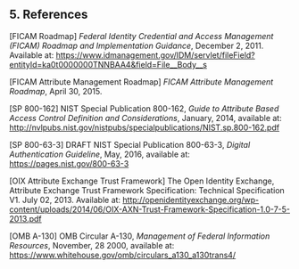 <a name="sec5"></a>

## 5. References

<a name="FICAM Roadmap"></a>[FICAM Roadmap] *Federal Identity Credential and Access Management (FICAM) Roadmap and Implementation Guidance*, December 2, 2011. Available at: https://www.idmanagement.gov/IDM/servlet/fileField?entityId=ka0t0000000TNNBAA4&field=File__Body__s

<a name="FICAM Attribute Management Roadmap"></a>[FICAM Attribute Management Roadmap] *FICAM Attribute Management Roadmap*, April 30, 2015.

<a name="SP 800-162"></a>[SP 800-162] NIST Special Publication 800-162, *Guide to Attribute Based Access Control Definition and Considerations*, January, 2014, available at: http://nvlpubs.nist.gov/nistpubs/specialpublications/NIST.sp.800-162.pdf

<a name="SP 800-63-3"></a>[SP 800-63-3] DRAFT NIST Special Publication 800-63-3, *Digital Authentication Guideline*, May, 2016, available at: https://pages.nist.gov/800-63-3

<a name="OIX Attribute Exchange Trust Framework Specification"></a>[OIX Attribute Exchange Trust Framework] The Open Identity Exchange, Attribute Exchange Trust Framework Specification: Technical Specification V1. July 02, 2013. Available at: 
http://openidentityexchange.org/wp-content/uploads/2014/06/OIX-AXN-Trust-Framework-Specification-1.0-7-5-2013.pdf

<a name="OMB A-130"></a>[OMB A-130] OMB Circular A-130, *Management of Federal Information Resources*, November, 28 2000, available at: https://www.whitehouse.gov/omb/circulars_a130_a130trans4/


